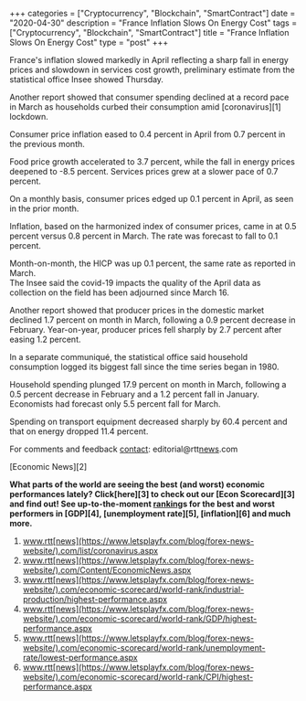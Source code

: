 +++
categories = ["Cryptocurrency", "Blockchain", "SmartContract"]
date = "2020-04-30"
description = "France Inflation Slows On Energy Cost"
tags = ["Cryptocurrency", "Blockchain", "SmartContract"]
title = "France Inflation Slows On Energy Cost"
type = "post"
+++

France's inflation slowed markedly in April reflecting a sharp fall in
energy prices and slowdown in services cost growth, preliminary estimate
from the statistical office Insee showed Thursday.

Another report showed that consumer spending declined at a record pace
in March as households curbed their consumption amid [coronavirus][1]
lockdown.

Consumer price inflation eased to 0.4 percent in April from 0.7 percent
in the previous month.

Food price growth accelerated to 3.7 percent, while the fall in energy
prices deepened to -8.5 percent. Services prices grew at a slower pace
of 0.7 percent.

On a monthly basis, consumer prices edged up 0.1 percent in April, as
seen in the prior month.

Inflation, based on the harmonized index of consumer prices, came in at
0.5 percent versus 0.8 percent in March. The rate was forecast to fall
to 0.1 percent.

Month-on-month, the HICP was up 0.1 percent, the same rate as reported
in March.  
The Insee said the covid-19 impacts the quality of the April data as
collection on the field has been adjourned since March 16.

Another report showed that producer prices in the domestic market
declined 1.7 percent on month in March, following a 0.9 percent decrease
in February. Year-on-year, producer prices fell sharply by 2.7 percent
after easing 1.2 percent.

In a separate communiqué, the statistical office said household
consumption logged its biggest fall since the time series began in 1980.

Household spending plunged 17.9 percent on month in March, following a
0.5 percent decrease in February and a 1.2 percent fall in January.
Economists had forecast only 5.5 percent fall for March.

Spending on transport equipment decreased sharply by 60.4 percent and
that on energy dropped 11.4 percent.

For comments and feedback [contact](https://www.playgroundfx.com/contact/): editorial@rtt[news](https://www.letsplayfx.com/blog/forex-news-website/).com

[Economic News][2]

 **What parts of the world are seeing the best (and worst) economic
performances lately? Click[here][3] to check out our [Econ Scorecard][3]
and find out! See up-to-the-moment [ranking](https://www.playgroundfx.com/blog/crypto-exchange-ranking/)s for the best and worst
performers in [GDP][4], [unemployment rate][5], [inflation][6] and much
more.**

   1. www.rtt[news](https://www.letsplayfx.com/blog/forex-news-website/).com/list/coronavirus.aspx
   2. www.rtt[news](https://www.letsplayfx.com/blog/forex-news-website/).com/Content/EconomicNews.aspx
   3. www.rtt[news](https://www.letsplayfx.com/blog/forex-news-website/).com/economic-scorecard/world-rank/industrial-production/highest-performance.aspx
   4. www.rtt[news](https://www.letsplayfx.com/blog/forex-news-website/).com/economic-scorecard/world-rank/GDP/highest-performance.aspx
   5. www.rtt[news](https://www.letsplayfx.com/blog/forex-news-website/).com/economic-scorecard/world-rank/unemployment-rate/lowest-performance.aspx
   6. www.rtt[news](https://www.letsplayfx.com/blog/forex-news-website/).com/economic-scorecard/world-rank/CPI/highest-performance.aspx